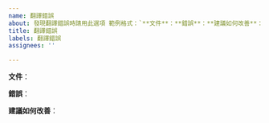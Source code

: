 ```yaml
---
name: 翻譯錯誤
about: 發現翻譯錯誤時請用此選項 範例格式：`**文件**：**錯誤**：**建議如何改善**：`
title: 翻譯錯誤
labels: 翻譯錯誤
assignees: ''

---
```


**文件**：

**錯誤**：

**建議如何改善**：
